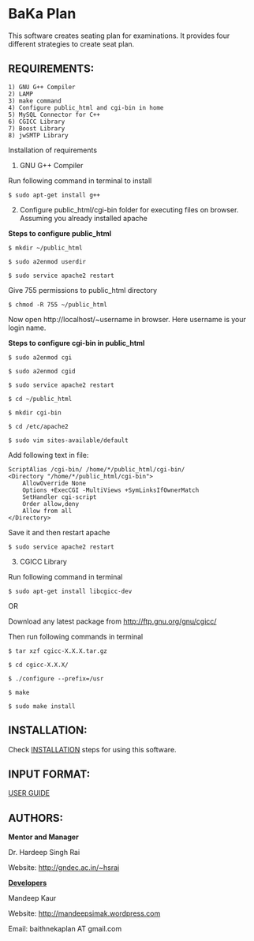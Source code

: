 BaKa Plan
============

This software creates seating plan for examinations. It provides four 
different strategies to create seat plan.

REQUIREMENTS:
----------------------------

    1) GNU G++ Compiler
    2) LAMP
    3) make command
    4) Configure public_html and cgi-bin in home
    5) MySQL Connector for C++
    6) CGICC Library
    7) Boost Library
    8) jwSMTP Library

Installation of requirements

1) GNU G++ Compiler
    
Run following command in terminal to install
    
    $ sudo apt-get install g++

2) Configure public_html/cgi-bin folder for executing files on browser.<br>
Assuming you already installed apache
    
**Steps to configure public_html**
        
    $ mkdir ~/public_html
    
    $ sudo a2enmod userdir
        
    $ sudo service apache2 restart
        
Give 755 permissions to public_html directory
        
    $ chmod -R 755 ~/public_html
        
Now open http://localhost/~username in browser.
Here username is your login name.
    
**Steps to configure cgi-bin in public_html**
    
    $ sudo a2enmod cgi
    
    $ sudo a2enmod cgid
    
    $ sudo service apache2 restart
     
    $ cd ~/public_html
    
    $ mkdir cgi-bin
    
    $ cd /etc/apache2
    
    $ sudo vim sites-available/default
    
Add following text in file:
    
    ScriptAlias /cgi-bin/ /home/*/public_html/cgi-bin/
    <Directory "/home/*/public_html/cgi-bin">
        AllowOverride None
        Options +ExecCGI -MultiViews +SymLinksIfOwnerMatch
        SetHandler cgi-script
        Order allow,deny
        Allow from all
    </Directory>
    
Save it and then restart apache

    $ sudo service apache2 restart
    
3) CGICC Library<br>

Run following command in terminal
    
    $ sudo apt-get install libcgicc-dev

OR

Download any latest package from http://ftp.gnu.org/gnu/cgicc/<br>
    
Then run following commands in terminal
    
    $ tar xzf cgicc-X.X.X.tar.gz 
    
    $ cd cgicc-X.X.X/ 
  
    $ ./configure --prefix=/usr 
    
    $ make
    
    $ sudo make install
    
<!--    NOTE: If you got permission error then use sudo with command.-->

INSTALLATION:
----------------------------
Check [INSTALLATION](https://github.com/GreatDevelopers/bakaplan/blob/master/INSTALLATION.txt) steps for using this software.

INPUT FORMAT:
----------------------------
[USER GUIDE](https://github.com/GreatDevelopers/bakaplan/blob/master/USER%20GUIDE.txt)

AUTHORS:
----------------------------
<b>Mentor and Manager</b>

Dr. Hardeep Singh Rai

Website: http://gndec.ac.in/~hsrai

<b>[Developers](https://github.com/GreatDevelopers/bakaplan/wiki/Contributors)</b>

Mandeep Kaur

Website: http://mandeepsimak.wordpress.com

Email: baithnekaplan AT gmail.com

